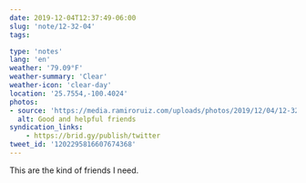 ```yaml
---
date: 2019-12-04T12:37:49-06:00
slug: 'note/12-32-04'
tags:

type: 'notes'
lang: 'en'
weather: '79.09°F'
weather-summary: 'Clear'
weather-icon: 'clear-day'
location: '25.7554,-100.4024'
photos:
- source: 'https://media.ramiroruiz.com/uploads/photos/2019/12/04/12-32-04/good-and-helpful-friends.gif'
  alt: Good and helpful friends
syndication_links:
    - https://brid.gy/publish/twitter
tweet_id: '1202295816607674368'
---
```

This are the kind of friends I need.